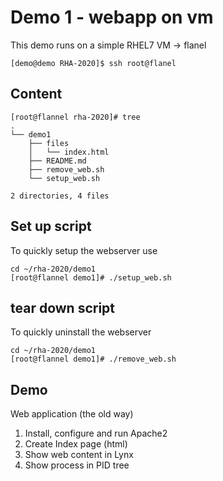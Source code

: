 # Demo 1 - webapp on vm
This demo runs on a simple RHEL7 VM -> flanel

```text
[demo@demo RHA-2020]$ ssh root@flanel
```
## Content
```text
[root@flannel rha-2020]# tree
.
└── demo1
    ├── files
    │   └── index.html
    ├── README.md
    ├── remove_web.sh
    └── setup_web.sh

2 directories, 4 files

```

## Set up script
To quickly setup the webserver use
```text
cd ~/rha-2020/demo1
[root@flannel demo1]# ./setup_web.sh
```

## tear down script
To quickly uninstall the webserver
```text
cd ~/rha-2020/demo1
[root@flannel demo1]# ./remove_web.sh
```

## Demo
Web application (the old way)
1. Install, configure and run Apache2
2. Create Index page (html)
3. Show web content in Lynx
4. Show process in PID tree
